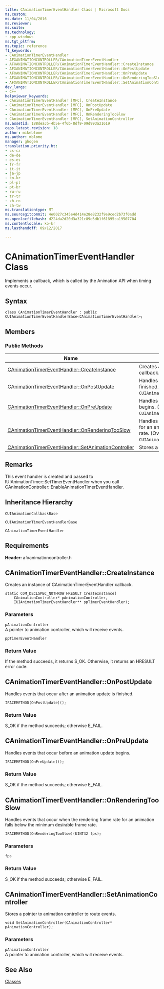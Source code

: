 ```yaml
---
title: CAnimationTimerEventHandler Class | Microsoft Docs
ms.custom: 
ms.date: 11/04/2016
ms.reviewer: 
ms.suite: 
ms.technology:
- cpp-windows
ms.tgt_pltfrm: 
ms.topic: reference
f1_keywords:
- CAnimationTimerEventHandler
- AFXANIMATIONCONTROLLER/CAnimationTimerEventHandler
- AFXANIMATIONCONTROLLER/CAnimationTimerEventHandler::CreateInstance
- AFXANIMATIONCONTROLLER/CAnimationTimerEventHandler::OnPostUpdate
- AFXANIMATIONCONTROLLER/CAnimationTimerEventHandler::OnPreUpdate
- AFXANIMATIONCONTROLLER/CAnimationTimerEventHandler::OnRenderingTooSlow
- AFXANIMATIONCONTROLLER/CAnimationTimerEventHandler::SetAnimationController
dev_langs:
- C++
helpviewer_keywords:
- CAnimationTimerEventHandler [MFC], CreateInstance
- CAnimationTimerEventHandler [MFC], OnPostUpdate
- CAnimationTimerEventHandler [MFC], OnPreUpdate
- CAnimationTimerEventHandler [MFC], OnRenderingTooSlow
- CAnimationTimerEventHandler [MFC], SetAnimationController
ms.assetid: 188dea3b-4b5e-4f6b-8df9-09d993a21619
caps.latest.revision: 18
author: mikeblome
ms.author: mblome
manager: ghogen
translation.priority.ht:
- cs-cz
- de-de
- es-es
- fr-fr
- it-it
- ja-jp
- ko-kr
- pl-pl
- pt-br
- ru-ru
- tr-tr
- zh-cn
- zh-tw
ms.translationtype: MT
ms.sourcegitcommit: 4e0027c345e4d414e28e8232f9e9ced2b73f0add
ms.openlocfilehash: d224da2d20d3a321c89e5db1f61895ca19507704
ms.contentlocale: ko-kr
ms.lasthandoff: 09/12/2017

---
```

# <a name="canimationtimereventhandler-class"></a>CAnimationTimerEventHandler Class
Implements a callback, which is called by the Animation API when timing events occur.  
  
## <a name="syntax"></a>Syntax  
  
```  
class CAnimationTimerEventHandler : public CUIAnimationTimerEventHandlerBase<CAnimationTimerEventHandler>;  
```  
  
## <a name="members"></a>Members  
  
### <a name="public-methods"></a>Public Methods  
  
|Name|Description|  
|----------|-----------------|  
|[CAnimationTimerEventHandler::CreateInstance](#createinstance)|Creates an instance of `CAnimationTimerEventHandler` callback.|  
|[CAnimationTimerEventHandler::OnPostUpdate](#onpostupdate)|Handles events that occur after an animation update is finished. (Overrides `CUIAnimationTimerEventHandlerBase::OnPostUpdate`.)|  
|[CAnimationTimerEventHandler::OnPreUpdate](#onpreupdate)|Handles events that occur before an animation update begins. (Overrides `CUIAnimationTimerEventHandlerBase::OnPreUpdate`.)|  
|[CAnimationTimerEventHandler::OnRenderingTooSlow](#onrenderingtooslow)|Handles events that occur when the rendering frame rate for an animation falls below the minimum desirable frame rate. (Overrides `CUIAnimationTimerEventHandlerBase::OnRenderingTooSlow`.)|  
|[CAnimationTimerEventHandler::SetAnimationController](#setanimationcontroller)|Stores a pointer to animation controller to route events.|  
  
## <a name="remarks"></a>Remarks  
 This event handler is created and passed to IUIAnimationTimer::SetTimerEventHandler when you call CAnimationController::EnableAnimationTimerEventHandler.  
  
## <a name="inheritance-hierarchy"></a>Inheritance Hierarchy  
 `CUIAnimationCallbackBase`  
  
 `CUIAnimationTimerEventHandlerBase`  
  
 `CAnimationTimerEventHandler`  
  
## <a name="requirements"></a>Requirements  
 **Header:** afxanimationcontroller.h  
  
##  <a name="createinstance"></a>  CAnimationTimerEventHandler::CreateInstance  
 Creates an instance of CAnimationTimerEventHandler callback.  
  
```  
static COM_DECLSPEC_NOTHROW HRESULT CreateInstance(
    CAnimationController* pAnimationController,  
    IUIAnimationTimerEventHandler** ppTimerEventHandler);
```  
  
### <a name="parameters"></a>Parameters  
 `pAnimationController`  
 A pointer to animation controller, which will receive events.  
  
 `ppTimerEventHandler`  
  
### <a name="return-value"></a>Return Value  
 If the method succeeds, it returns S_OK. Otherwise, it returns an HRESULT error code.  
  
##  <a name="onpostupdate"></a>  CAnimationTimerEventHandler::OnPostUpdate  
 Handles events that occur after an animation update is finished.  
  
```  
IFACEMETHOD(OnPostUpdate)();
```  
  
### <a name="return-value"></a>Return Value  
 S_OK if the method succeeds; otherwise E_FAIL.  
  
##  <a name="onpreupdate"></a>  CAnimationTimerEventHandler::OnPreUpdate  
 Handles events that occur before an animation update begins.  
  
```  
IFACEMETHOD(OnPreUpdate)();
```  
  
### <a name="return-value"></a>Return Value  
 S_OK if the method succeeds; otherwise E_FAIL.  
  
##  <a name="onrenderingtooslow"></a>  CAnimationTimerEventHandler::OnRenderingTooSlow  
 Handles events that occur when the rendering frame rate for an animation falls below the minimum desirable frame rate.  
  
```  
IFACEMETHOD(OnRenderingTooSlow)(UINT32 fps);
```  
  
### <a name="parameters"></a>Parameters  
 `fps`  
  
### <a name="return-value"></a>Return Value  
 S_OK if the method succeeds; otherwise E_FAIL.  
  
##  <a name="setanimationcontroller"></a>  CAnimationTimerEventHandler::SetAnimationController  
 Stores a pointer to animation controller to route events.  
  
```  
void SetAnimationController(CAnimationController* pAnimationController);
```  
  
### <a name="parameters"></a>Parameters  
 `pAnimationController`  
 A pointer to animation controller, which will receive events.  
  
## <a name="see-also"></a>See Also  
 [Classes](../../mfc/reference/mfc-classes.md)

